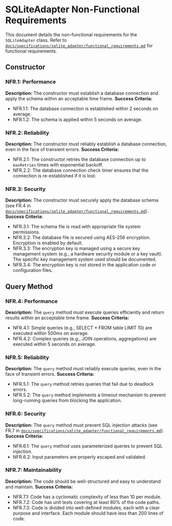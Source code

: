 # SQLiteAdapter Non-Functional Requirements

This document details the non-functional requirements for the `SQLiteAdapter` class. Refer to [`docs/specifications/sqlite_adapter/functional_requirements.md`](docs/specifications/sqlite_adapter/functional_requirements.md) for functional requirements.

## Constructor

### NFR.1: Performance
**Description:** The constructor must establish a database connection and apply the schema within an acceptable time frame.
**Success Criteria:**
*   NFR.1.1: The database connection is established within 2 seconds on average.
*   NFR.1.2: The schema is applied within 5 seconds on average.

### NFR.2: Reliability
**Description:** The constructor must reliably establish a database connection, even in the face of transient errors.
**Success Criteria:**
*   NFR.2.1: The constructor retries the database connection up to `maxRetries` times with exponential backoff.
*   NFR.2.2: The database connection check timer ensures that the connection is re-established if it is lost.

### NFR.3: Security
**Description:** The constructor must securely apply the database schema (see FR.4 in [`docs/specifications/sqlite_adapter/functional_requirements.md`](docs/specifications/sqlite_adapter/functional_requirements.md)).
**Success Criteria:**
*   NFR.3.1: The schema file is read with appropriate file system permissions.
*   NFR.3.2: The database file is secured using AES-256 encryption. Encryption is enabled by default.
*   NFR.3.3: The encryption key is managed using a secure key management system (e.g., a hardware security module or a key vault). The specific key management system used should be documented.
*   NFR.3.4: The encryption key is not stored in the application code or configuration files.
## Query Method

### NFR.4: Performance
**Description:** The `query` method must execute queries efficiently and return results within an acceptable time frame.
**Success Criteria:**
*   NFR.4.1: Simple queries (e.g., SELECT * FROM table LIMIT 10) are executed within 500ms on average.
*   NFR.4.2: Complex queries (e.g., JOIN operations, aggregations) are executed within 5 seconds on average.

### NFR.5: Reliability
**Description:** The `query` method must reliably execute queries, even in the face of transient errors.
**Success Criteria:**
*   NFR.5.1: The `query` method retries queries that fail due to deadlock errors.
*   NFR.5.2: The `query` method implements a timeout mechanism to prevent long-running queries from blocking the application.

### NFR.6: Security
**Description:** The `query` method must prevent SQL injection attacks (see FR.7 in [`docs/specifications/sqlite_adapter/functional_requirements.md`](docs/specifications/sqlite_adapter/functional_requirements.md)).
**Success Criteria:**
*   NFR.6.1: The `query` method uses parameterized queries to prevent SQL injection.
*   NFR.6.2: Input parameters are properly escaped and validated.

### NFR.7: Maintainability
**Description:** The code should be well-structured and easy to understand and maintain.
**Success Criteria:**
*   NFR.7.1: Code has a cyclomatic complexity of less than 10 per module.
*   NFR.7.2: Code has unit tests covering at least 80% of the code paths.
*   NFR.7.3: Code is divided into well-defined modules, each with a clear purpose and interface. Each module should have less than 200 lines of code.